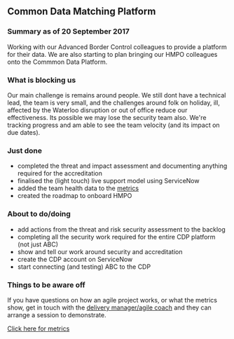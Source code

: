 ## Common Data Matching Platform

### Summary as of 20 September  2017
Working with our Advanced Border Control colleagues to provide a platform for their data.
We are also starting to plan bringing our HMPO colleagues onto the Commmon Data Platform.

### What is blocking us
Our main challenge is remains around people. We still dont have a technical lead, the team is very small, and the challenges around folk on holiday, ill, affected by the Waterloo disruption or out of office reduce our effectiveness. Its possible we may lose the security team also. We're tracking progress and am able to see the team velocity (and its impact on due dates). 

### Just done
- completed the threat and impact assessment and documenting anything required for the accreditation
- finalised the (light touch) live support model using ServiceNow
- added the team health data to the [metrics](metrics.html)
- created the roadmap to onboard HMPO

### About to do/doing
- add actions from the threat and risk security assessment to the backlog
- completing all the security work required for the entire CDP platform (not just ABC)
- show and tell our work around security and accreditation
- create the CDP account on ServiceNow
- start connecting (and testing) ABC to the CDP

### Things to be aware off
If you have questions on how an agile project works, or what the metrics show, get in touch with the [delivery manager/agile coach](mailto:ian.eccles-smith@digital.homeoffice.gov.uk) and they can arrange a session to demonstrate.

[Click here for metrics](metrics.html)
